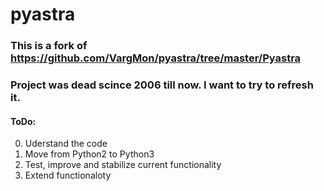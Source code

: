 # pyastra

### This is a fork of https://github.com/VargMon/pyastra/tree/master/Pyastra
### Project was dead scince 2006 till now. I want to try to refresh it.

#### ToDo:
0) Uderstand the code
1) Move from Python2 to Python3
2) Test, improve and stabilize current functionality
3) Extend functionaloty
